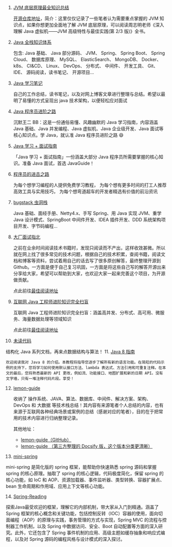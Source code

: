 1. [JVM 底层原理最全知识总结](https://doocs.github.io/jvm/)

   [开源仓库地址](https://github.com/doocs/jvm)，简介：这里仅仅记录了一些笔者认为需要重点掌握的 JVM 知识点，如果你想更加全面地了解 JVM 底层原理，可以阅读周志明老师《深入理解 Java 虚拟机——JVM 高级特性与最佳实践(第 2/3 版)》全书。

2. [Java 全栈知识体系](https://www.pdai.tech/)

   包含: Java 基础、 Java 部分源码、 JVM、 Spring、 Spring Boot、 Spring Cloud、 数据库原理、 MySQL、 ElasticSearch、 MongoDB、 Docker、 k8s、 CI&CD、 Linux、 DevOps、 分布式、 中间件、 开发工具、 Git、 IDE、 源码阅读，读书笔记、 开源项目...
3. [Java 学习笔记](https://java.isture.com/)

   自己的工作总结，读书笔记，以及对网上博客文章进行整理与总结。希望以最明了易懂的方式呈现出 java 技术架构，以便轻松应对面试
4. [Java 程序员进阶之路](https://tobebetterjavaer.com/)

   沉默王二 BB：这是一份通俗易懂、风趣幽默的 Java 学习指南，内容涵盖 Java 基础、Java 并发编程、Java 虚拟机、Java 企业级开发、Java 面试等核心知识点。学 Java，就认准 Java 程序员进阶之路 😄
5. [Java 学习 + 面试指南](https://javaguide.cn/)

   「Java 学习 + 面试指南」一份涵盖大部分 Java 程序员所需要掌握的核心知识。准备 Java 面试，首选 JavaGuide！
6. [程序员的进击之路](https://www.didispace.com/)

   为每个想学习编程的人提供免费学习教程， 为每个想有更多时间的打工人推荐高效工具与实用技巧， 为每个想弯道超车的开发者精选有价值的前沿资讯
7. [bugstack 虫洞栈](https://bugstack.cn/)

   Java 基础、面经手册、Netty4.x、手写 Spring、用 Java 实现 JVM、重学 Java 设计模式、SpringBoot 中间件开发、IDEA 插件开发、DDD 系统架构项目开发、字节码编程...
8. [大厂面试指北](https://github.com/NotFound9/interviewGuide)

   之前在业余时间阅读技术书籍时，发现只阅读而不产出，这样收效甚微。所以就在网上找了很多常见的技术问题，根据自己的技术积累，查阅书籍，阅读文档和博客等资料，尝试着用自己的话去写了很多原创解答，最终整理开源到 Github。一方面是便于自己复习巩固，一方面是将这些自己写的解答开源出来分享给大家，希望可以帮助到大家，也欢迎大家一起来完善这个项目，为开源做贡献。

   点此前往[最佳阅读地址](https://notfound9.github.io/interviewGuide/#/)
9. [互联网 Java 工程师进阶知识完全扫盲](https://github.com/doocs/advanced-java)

   互联网 Java 工程师进阶知识完全扫盲：涵盖高并发、分布式、高可用、微服务、海量数据处理等领域知识

   点此前往[最佳阅读地址](https://doocs.github.io/advanced-java/#/)
10. [未读代码](https://www.wdbyte.com/)

   结构化 Java 系列文档，再来点数据结构与算法！
11. [Java 8 指南](https://github.com/winterbe/java8-tutorial)

    欢迎阅读我对 Java 8 的介绍。本教程将指导您逐步了解所有新的语言功能。在简短的代码示例的支持下，您将学习如何使用默认接口方法、lambda 表达式、方法引用和可重复注释。在本文的最后，您将熟悉最新的 API 更改，例如流、功能接口、地图扩展和新的日期 API。没有文字墙，只有一堆注释代码片段。享受！
12. [lemon-guide](https://gitee.com/yu120/lemon-guide)

    收纳了 操作系统、JAVA、算法、数据库、中间件、解决方案、架构、DevOps 和 大数据 等技术栈总结！其内容有来源笔者个人总结的内容，也有来源于互联网各种经典场景或案例的总结（感谢对应的笔者），目的在于把常用的技术内容进行归纳整理记录。

    其他地址：

    * [lemon-guide（GitHub）](https://github.com/yu120/lemon-guide)
    * [lemon-guide （第三方整理的 Docsify 版，这个版本分类更清晰）](https://gitee.com/wu-you3399/docs-lemon)

13. [mini-spring](https://github.com/DerekYRC/mini-spring)

   mini-spring 是简化版的 spring 框架，能帮助你快速熟悉 spring 源码和掌握 spring 的核心原理。抽取了 spring 的核心逻辑，代码极度简化，保留 spring 的核心功能，如 IoC 和 AOP、资源加载器、事件监听器、类型转换、容器扩展点、bean 生命周期和作用域、应用上下文等核心功能。

14. [Spring-Reading](https://github.com/xuchengsheng/spring-reading)

   探索Java最受欢迎的框架，理解它的内部机制，带大家从入门到精通。涵盖了 Spring 框架的核心概念和关键功能，包括控制反转（IOC）容器的使用，面向切面编程（AOP）的原理与实践，事务管理的方式与实现，Spring MVC 的流程与控制器工作机制，以及 Spring 中数据访问、安全、Boot 自动配置等方面的深入研究。此外，它还包含了 Spring 事件机制的应用、高级主题如缓存抽象和响应式编程，以及对 Spring 源码的编程风格与设计模式的深入探讨。